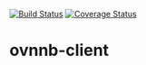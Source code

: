 [![Build Status](https://travis-ci.org/simplyti/ovnnb-client.svg?branch=master)](https://travis-ci.org/simplyti/ovnnb-client) [![Coverage Status](https://coveralls.io/repos/github/simplyti/ovnnb-client/badge.svg?branch=master)](https://coveralls.io/github/simplyti/ovnnb-client?branch=master)

ovnnb-client
======
